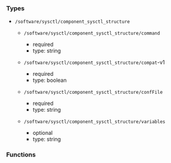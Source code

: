 ### Types

- `/software/sysctl/component_sysctl_structure`
    - `/software/sysctl/component_sysctl_structure/command`
        - required
        - type: string

    - `/software/sysctl/component_sysctl_structure/compat`-v1
        - required
        - type: boolean

    - `/software/sysctl/component_sysctl_structure/confFile`
        - required
        - type: string

    - `/software/sysctl/component_sysctl_structure/variables`
        - optional
        - type: string
### Functions
